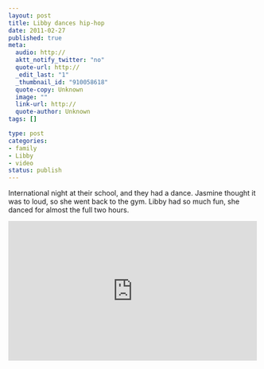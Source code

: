 ```yaml
--- 
layout: post
title: Libby dances hip-hop
date: 2011-02-27
published: true
meta: 
  audio: http://
  aktt_notify_twitter: "no"
  quote-url: http://
  _edit_last: "1"
  _thumbnail_id: "910058618"
  quote-copy: Unknown
  image: ""
  link-url: http://
  quote-author: Unknown
tags: []

type: post
categories: 
- family
- Libby
- video
status: publish
---
```

International night at their school, and they had a dance. Jasmine thought it was to loud, so she went back to the gym. Libby had so much fun, she danced for almost the full two hours.

<iframe src="http://player.vimeo.com/video/20414110?color=0" frameborder="0" height="281" width="500"></iframe>
